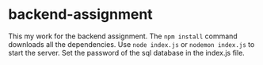 # backend-assignment
This my work for the backend assignment.
The `npm install` command downloads all the dependencies.
Use `node index.js` or `nodemon index.js` to start the server.
Set the password of the sql database in the index.js file.
